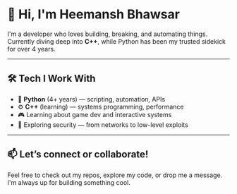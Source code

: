 # 👋 Hi, I'm Heemansh Bhawsar

I'm a developer who loves building, breaking, and automating things.  
Currently diving deep into **C++**, while Python has been my trusted sidekick for over 4 years.

---

## 🛠️ Tech I Work With

- 🐍 **Python** (4+ years) — scripting, automation, APIs  
- ⚙️ **C++** (learning) — systems programming, performance  
- 🎮 Learning about game dev and interactive systems  
- 🔐 Exploring security — from networks to low-level exploits  

---

## 📫 Let’s connect or collaborate!

Feel free to check out my repos, explore my code, or drop me a message. I'm always up for building something cool.
